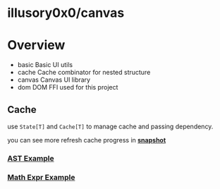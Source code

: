 # illusory0x0/canvas

# Overview

* basic  Basic UI utils
* cache  Cache combinator for nested structure
* canvas Canvas UI library
* dom    DOM FFI used for this project

## Cache 

use `State[T]` and `Cache[T]` to manage cache and passing dependency.

you can see more refresh cache progress in [__snapshot__](https://github.com/illusory0x0/canvas.mbt/tree/master/src/cache/__snapshot__)

### [AST Example](https://github.com/illusory0x0/canvas.mbt/blob/master/src/cache/cache_test.mbt#L26-L134)

### [Math Expr Example](https://github.com/illusory0x0/canvas.mbt/blob/master/src/cache/cache_test.mbt#L2-L23)
